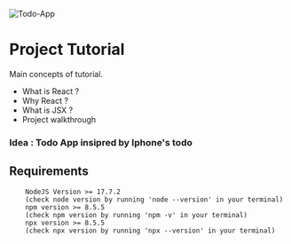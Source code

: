 ![Todo-App](https://user-images.githubusercontent.com/58639728/165055676-77d24361-306e-4a60-adab-ce6f4aa7bd4c.png)


# Project Tutorial
Main concepts of tutorial.

- What is React ?
- Why React ?
- What is JSX ?
- Project walkthrough

### Idea : Todo App insipred by Iphone's todo

## Requirements
		NodeJS Version >= 17.7.2
		(check node version by running 'node --version' in your terminal)
		npm version >= 8.5.5
		(check npm version by running 'npm -v' in your terminal)
		npx version >= 8.5.5
		(check npx version by running 'npx --version' in your terminal)
